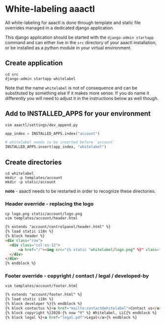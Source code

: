 # White-labeling aaactl

All white-labeling for aaactl is done through template and static file overrides managed in a dedicated django application.

This django application should be started with the `django-admin startapp` command and can either live in the `src` directory of your aaactl installation, or be installed as a python module in your virtual environment.

## Create application 

```
cd src
django-admin startapp whitelabel
```

Note that the name `whitelabel` is not of consequence and can be substituted by something else if it makes more sense. If you do name it differently you will need to adjust it in the instructions below as well though.

## Add to INSTALLED_APPS for your environment

```
vim aaactl/settings/dev_append.py
```

```py
app_index = INSTALLED_APPS.index("account")

# whitelabel needs to be inserted before `account`
INSTALLED_APPS.insert(app_index, "whitelabel")
```

## Create directories

```
cd whitelabel
mkdir -p templates/account
mkdir -p static/account 
```

**note** - aaactl needs to be restarted in order to recognize these directories.

### Header override - replacing the logo

```
cp logo.png static/account/logo.png
vim templates/account/header.html
```

```html
{% extends "account/controlpanel/header.html" %}
{% load static i18n %}
{% block header %}
<div class="row">
  <div class="col-xs-12">
      <a href="/"><img src="{% static "whitelabel/logo.png" %}" class="logo"></a>
  </div>
</div>
{% endblock %}
```

### Footer override - copyright / contact / legal / developed-by

```
vim templates/account/footer.html
```

```html
{% extends "account/footer.html" %}
{% load static i18n %}
{% block developer %}{% endblock %}
{% block contactus %}<a href="mailto:contact@whitelabel">Contact us</a>{% endblock %}
{% block copyright %}2020-{% now "Y" %} Whitelabel, LLC{% endblock %}  
{% block legal %}<a href="legal.pdf">Legal</a>{% endblock %}
```


